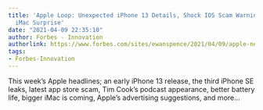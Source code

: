 ```yaml
---
title: 'Apple Loop: Unexpected iPhone 13 Details, Shock IOS Scam Warning, Massive
  iMac Surprise'
date: "2021-04-09 22:35:10"
author: Forbes - Innovation
authorlink: https://www.forbes.com/sites/ewanspence/2021/04/09/apple-news-headlines-iphone-13-release-ios-scam-macos-imac-tim-cook-interview/
tags:
- Forbes-Innovation
---
```

This week’s Apple headlines; an early iPhone 13 release, the third iPhone SE leaks, latest app store scam, Tim Cook’s podcast appearance, better battery life, bigger iMac is coming, Apple’s advertising suggestions, and more...